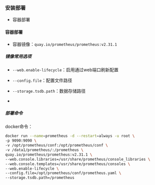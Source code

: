 ### 安装部署

- 容器部署

#### 容器部署

- 容器镜像：`quay.io/prometheus/prometheus:v2.31.1`

##### 镜像常用选项

- `--web.enable-lifecycle`：启用通过web端口刷新配置

- `--config.file`：配置文件路径

- `--storage.tsdb.path`：数据存储路径

- 

##### 部署命令

docker命令：

```bash
docker run --name=prometheus -d --restart=always -u root \
-p 9090:9090 \
-v /opt/prometheus/conf:/opt/prometheus/conf \
-v /data1/prometheus/:/prometheus \
quay.io/prometheus/prometheus:v2.31.1 \
--web.console.libraries=/usr/share/prometheus/console_libraries \
--web.console.templates=/usr/share/prometheus/consoles \
--web.enable-lifecycle \
--config.file=/opt/prometheus/conf/prometheus.yaml \
--storage.tsdb.path=/prometheus
```
